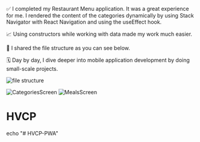 ✅ I completed my Restaurant Menu application. It was a great experience for me. I rendered the content of the categories dynamically by using Stack Navigator with React Navigation and using the useEffect hook.

📈 Using constructors while working with data made my work much easier.

📌 I shared the file structure as you can see below.

🗓 Day by day, I dive deeper into mobile application development by doing small-scale projects.

![file structure](https://github.com/codercihat/ReactNativeRestaurantMenuApp/assets/113478516/af247165-ed04-481f-a07f-bebae65dee22)

![CategoriesScreen](https://github.com/codercihat/ReactNativeRestaurantMenuApp/assets/113478516/1739179d-32f7-4936-b40f-a0ee5bde384b)
![MealsScreen](https://github.com/codercihat/ReactNativeRestaurantMenuApp/assets/113478516/7eaf65f8-4166-4bba-aa64-2b95c997ac75)
# HVCP
echo "# HVCP-PWA" 
